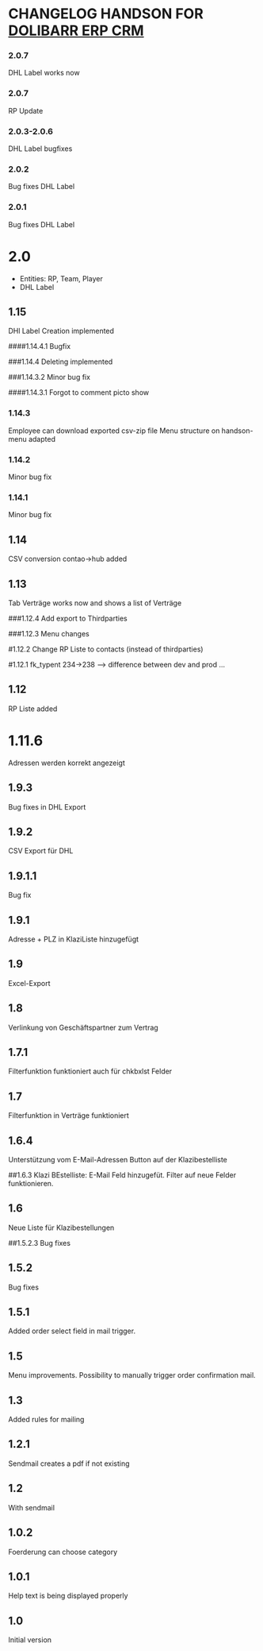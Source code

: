# CHANGELOG HANDSON FOR [DOLIBARR ERP CRM](https://www.dolibarr.org)

### 2.0.7
DHL Label works now

### 2.0.7
RP Update

### 2.0.3-2.0.6
DHL Label bugfixes

### 2.0.2
Bug fixes DHL Label

### 2.0.1
Bug fixes DHL Label

# 2.0
- Entities: RP, Team, Player
- DHL Label

## 1.15
DHl Label Creation implemented

####1.14.4.1
Bugfix

###1.14.4
Deleting implemented

###1.14.3.2
Minor bug fix

####1.14.3.1
Forgot to comment picto show

### 1.14.3
Employee can download exported csv-zip file
Menu structure on handson-menu adapted

### 1.14.2
Minor bug fix

### 1.14.1
Minor bug fix

## 1.14
CSV conversion contao->hub added

## 1.13
Tab Verträge works now and shows a list of Verträge

###1.12.4
Add export to Thirdparties

###1.12.3
Menu changes

#1.12.2
Change RP Liste to contacts (instead of thirdparties)

#1.12.1
fk_typent 234->238 --> difference between dev and prod ...

## 1.12
RP Liste added

# 1.11.6
Adressen werden korrekt angezeigt

## 1.9.3
Bug fixes in DHL Export

## 1.9.2
CSV Export für DHL

## 1.9.1.1
Bug fix

## 1.9.1
Adresse + PLZ in KlaziListe hinzugefügt

## 1.9
Excel-Export

## 1.8
Verlinkung von Geschäftspartner zum Vertrag

## 1.7.1
Filterfunktion funktioniert auch für chkbxlst Felder

## 1.7
Filterfunktion in Verträge funktioniert

## 1.6.4
Unterstützung vom E-Mail-Adressen Button auf der Klazibestelliste

##1.6.3
Klazi BEstelliste: E-Mail Feld hinzugefüt. Filter auf neue Felder funktionieren.

## 1.6
Neue Liste für Klazibestellungen

##1.5.2.3
Bug fixes

## 1.5.2
Bug fixes

## 1.5.1
Added order select field in mail trigger.

## 1.5
Menu improvements.
Possibility to manually trigger order confirmation mail.

## 1.3
Added rules for mailing

## 1.2.1
Sendmail creates a pdf if not existing

## 1.2
With sendmail

## 1.0.2
Foerderung can choose category

## 1.0.1
Help text is being displayed properly

## 1.0

Initial version
